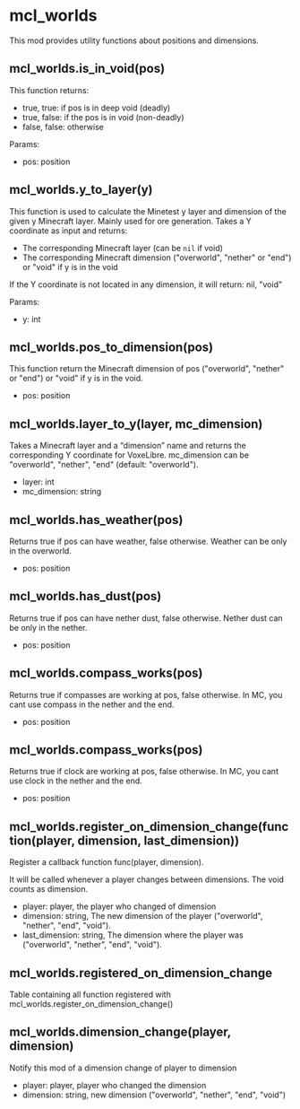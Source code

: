 # mcl_worlds
This mod provides utility functions about positions and dimensions.

## mcl_worlds.is_in_void(pos)
This function returns:

* true, true: if pos is in deep void (deadly)
* true, false: if the pos is in void (non-deadly)
* false, false: otherwise

Params:

* pos: position

## mcl_worlds.y_to_layer(y)
This function is used to calculate the Minetest y layer and dimension of the given y Minecraft layer.
Mainly used for ore generation.
Takes a Y coordinate as input and returns:

* The corresponding Minecraft layer (can be `nil` if void)
* The corresponding Minecraft dimension ("overworld", "nether" or "end") or "void" if y is in the void

If the Y coordinate is not located in any dimension, it will return: nil, "void"

Params:

* y: int

## mcl_worlds.pos_to_dimension(pos)
This function return the Minecraft dimension of pos ("overworld", "nether" or "end") or "void" if y is in the void.

* pos: position

## mcl_worlds.layer_to_y(layer, mc_dimension)
Takes a Minecraft layer and a “dimension” name and returns the corresponding Y coordinate for VoxeLibre.
mc_dimension can be "overworld", "nether", "end" (default: "overworld").

* layer: int
* mc_dimension: string

## mcl_worlds.has_weather(pos)
Returns true if pos can have weather, false otherwise.
Weather can be only in the overworld.

* pos: position

## mcl_worlds.has_dust(pos)
Returns true if pos can have nether dust, false otherwise.
Nether dust can be only in the nether.

* pos: position

## mcl_worlds.compass_works(pos)
Returns true if compasses are working at pos, false otherwise.
In MC, you cant use compass in the nether and the end.

* pos: position

## mcl_worlds.compass_works(pos)
Returns true if clock are working at pos, false otherwise.
In MC, you cant use clock in the nether and the end.

* pos: position

## mcl_worlds.register_on_dimension_change(function(player, dimension, last_dimension))
Register a callback function func(player, dimension).

It will be called whenever a player changes between dimensions.
The void counts as dimension.

* player: player, the player who changed of dimension
* dimension: string, The new dimension of the player ("overworld", "nether", "end", "void").
* last_dimension: string, The dimension where the player was ("overworld", "nether", "end", "void").


## mcl_worlds.registered_on_dimension_change
Table containing all function registered with mcl_worlds.register_on_dimension_change()

## mcl_worlds.dimension_change(player, dimension)
Notify this mod of a dimension change of player to dimension

* player: player, player who changed the dimension
* dimension: string, new dimension ("overworld", "nether", "end", "void")
